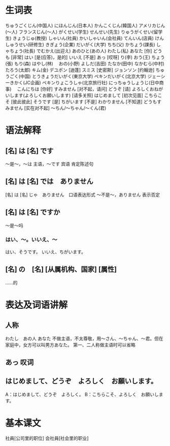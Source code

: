 # 生词表
ちゅうごくじん(中国人)
にほんじん(日本人)
かんこくじん(韓国人)
アメリカじん(〜人)
フランスじん(〜人)
がくせい(学生)
せんせい(先生) 
りゅうがくせい(留学生)
きょうじゅ(教授)
しゃいん(社員)
かいしゃいん(会社員)
てんいん(店員)
けんしゅうせい(研修生)
きぎょう(企業)
だいがく(大学)
ちち(父)
かちょう(課長)
しゃちょう(社長)
でむかえ(出迎え)
あのひと(あの人)
わたし(私)
あなた		[你]
どうも		[非常]
はい		[是(应答)，是的]
いいえ		[不是]
あっ		[哎呀]
り(李)
おう(王)
ちょう(張)
もり(森)
はやし(林)　
おの(小野)
よしだ(吉田)
たなか(田中)
なかむら(中村)
たろう(太郎)
キム(金)
デユポン	[迪蓬]
スミス		[史密斯]
ジョンソン	[约翰逊]
ちゅうごく(中国)
とうきょうだいがく(東京大学)
ペキンだいがく(北京大学)
ジェーシーきかく(JC企画)
ペキンりょこうしゃ(北京旅行社)
にっちゅうしょうじ(日中商事)　
こんにちは	[你好]
すみません	[对不起，请问]
どうぞ		[请]
よろしくおねがいします(よろしくお願いします)	[请多关照]
はじめまして	[初次见面]
こちらこそ	[彼此彼此]
そうです	[是]
ちがいます	[不是]
わかりません	[不知道]
どうもすみません	[实在对不起]
〜ちん/〜ちゃん/〜くん(君)

# 语法解释
## [名] は [名] です
～是～，～は 主语，～です 宾语
肯定陈述句
## [名] は [名] では　ありません
[名] は [名] じゃ　ありません　口语表达形式
～不是～，ありません 表示否定
## [名] は [名] ですか
～是～吗
### はい、〜。いいえ、〜
はい、そうです。
いいえ、ちがいます。
## [名] の　[名] [从属机构、国家] [属性]
……的

# 表达及词语讲解
## 人称
わたし　あの人
あなた 不做主语，不太尊敬，用～さん、〜ちゃん、〜君。但在家庭中，女方可以叫男方あなた。
第一、二人称做主语时可以省略
## あっ 叹词
## はじめまして、どうぞ　よろしく　お願いします。
A：はじめまして、どうぞ　よろしく。
B：こちらこそ、よろしく　お願いします。

# 基本课文
社員[公司里的职位]
会社員[社会里的职业]